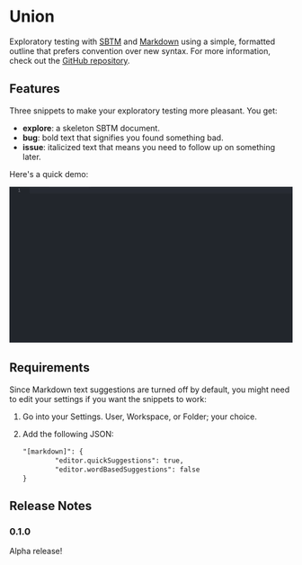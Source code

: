 # Union

Exploratory testing with [SBTM](http://www.satisfice.com/sbtm/) and [Markdown](https://daringfireball.net/projects/markdown/) using a simple, formatted outline that prefers convention over new syntax. For more information, check out the [GitHub repository](https://github.com/kyleobrien/Union).

## Features

Three snippets to make your exploratory testing more pleasant. You get:

-   __explore__: a skeleton SBTM document.
-   __bug__: bold text that signifies you found something bad.
-   __issue__: italicized text that means you need to follow up on something later.

Here's a quick demo:

![All three snippets in action.](https://github.com/kyleobrien/Union/raw/master/union/images/snippet_demo.gif)

## Requirements

Since Markdown text suggestions are turned off by default, you might need to edit your settings if you want the snippets to work:

1.  Go into your Settings. User, Workspace, or Folder; your choice.
1.  Add the following JSON:

    ```
    "[markdown]": {
            "editor.quickSuggestions": true,
            "editor.wordBasedSuggestions": false
    }
    ```

## Release Notes

### 0.1.0

Alpha release!
